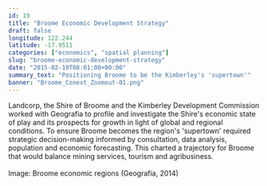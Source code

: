 ```yaml
---
id: 19
title: "Broome Economic Development Strategy"
draft: false
longitude: 122.244
latitude: -17.9511
categories: ["economics", "spatial planning"]
slug: "broome-economic-development-strategy"
date: "2015-02-19T08:01:00+00:00"
summary_text: "Positioning Broome to be the Kimberley's 'supertown'"
banner: "Broome_Conext_Zoomout-01.png"
---
```


Landcorp, the Shire of Broome and the Kimberley Development Commission worked with Geografia to profile and investigate the Shire's economic state of play&nbsp;and its prospects for growth in light of global and regional conditions.&nbsp;To ensure Broome becomes&nbsp;the region's 'supertown' required strategic decision-making informed by&nbsp;consultation, data analysis, population and economic forecasting. This charted a trajectory for Broome that would balance mining services, tourism and agribusiness.&nbsp;<br><br><span class="wysiwyg-color-silver">Image: Broome economic regions (Geografia, 2014)</span>
